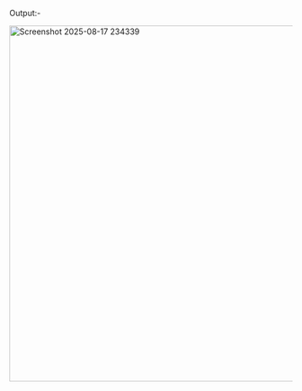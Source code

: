 Output:- 

<img width="636" height="632" alt="Screenshot 2025-08-17 234339" src="https://github.com/user-attachments/assets/ccaf1449-fdad-417d-8c9d-8eb4ffeac4e5" />
